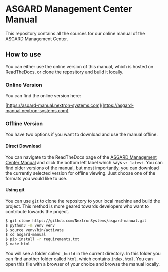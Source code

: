 # ASGARD Management Center Manual

This repository contains all the sources for our online manual of the ASGARD Management Center.

## How to use

You can either use the online version of this manual, which is hosted on ReadTheDocs, or clone the repository and build it locally.

### Online Version

You can find the online version here:  

[https://asgard-manual.nextron-systems.com](https://asgard-manual.nextron-systems.com)

### Offline Version

You have two options if you want to download and use the manual offline.

#### Direct Download

You can navigate to the ReadTheDocs page of the [ASGARD Management Center Manual](https://asgard-manual.nextron-systems.com) and click the bottom left label which says ``v: latest``.
You can find older versions of the manual, but most importantly, you can download the currently selected version for offline viewing.
Just choose one of the formats you would like to use.

#### Using git

You can use ``git`` to clone the repository to your local machine and build the project. This method is more geared towards developers who want to contribute towards the project.

``` bash
$ git clone https://github.com/NextronSystems/asgard-manual.git
$ python3 -m venv venv
$ source venv/bin/activate
$ cd asgard-manual
$ pip install -r requirements.txt
$ make html
```

You will see a folder called ``_build`` in the current directory. In this folder you can find another folder called ``html``, which contains ``index.html``. You can open this file with a browser of your choice and 
browse the manual locally.
